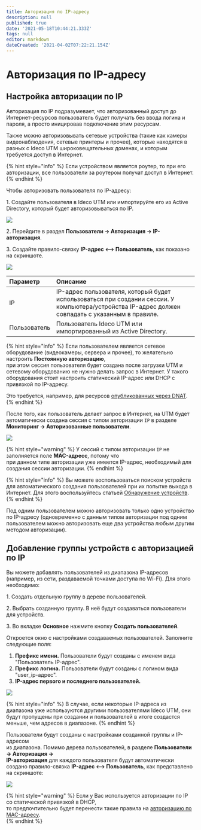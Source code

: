 ```yaml
---
title: Авторизация по IP-адресу
description: null
published: true
date: '2021-05-18T10:44:21.333Z'
tags: null
editor: markdown
dateCreated: '2021-04-02T07:22:21.154Z'
---
```


# Авторизация по IP-адресу

## Настройка авторизации по IP

Авторизация по IP подразумевает, что авторизованный доступ до Интернет-ресурсов пользователь будет получать без ввода логина и пароля, а просто иницировав подключение этим ресурсам. 

Также можно авторизовывать сетевые устройства (такие как камеры видеонаблюдения, сетевые принтеры и прочее), которые находятся в разных с Ideco UTM широковещательных доменах, и которым требуется доступ в Интернет.

{% hint style="info" %}
Если устройством является роутер, то при его авторизации, все пользователи за роутером получат доступ в Интернет.
{% endhint %}

Чтобы авторизовать пользователя по IP-адресу:

1\. Создайте пользователя в Ideco UTM или импортируйте его из Active Directory, который будет авторизовываться по IP.

![](../../../.gitbook/assets/ip-authorization-user.png)

2\. Перейдите в раздел **Пользователи -> Авторизация -> IP-авторизация**.

3\. Создайте правило-связку **IP-адрес <--> Пользователь**, как показано на скриншоте.

![](../../../.gitbook/assets/ip-authorization-rule.png)

| Параметр | Описание |
| :--- | :--- |
| IP | IP-адрес пользователя, который будет использоваться при создании сессии. У компьютера/устройства IP-адрес должен совпадать с указанным в правиле. |
| Пользователь | Пользователь Ideco UTM или импортированный из Active Directory. |

{% hint style="info" %}
Если пользователем является сетевое оборудование (видеокамеры, сервера и прочее), то желательно настроить **Постоянную авторизацию**,\
при этом сессия пользователя будет создана после загрузки UTM и сетевому оборудованию не нужно делать запрос в Интернет. У такого оборудования стоит настроить статический IP-адрес или DHCP с привязкой по IP-адресу.

Это требуется, например, для ресурсов [опубликованных через DNAT](../../publishing-resources/portmapping.md).
{% endhint %}

После того, как пользователь делает запрос в Интернет, на UTM будет автоматически создана сессия с типом авторизации `IP` в разделе **Мониторинг -> Авторизованные пользователи**.

![](../../../.gitbook/assets/ip-authorization-result.png)

{% hint style="warning" %}
У сессий с типом авторизации `IP` не заполняется поле **MAC-адресс**, потому что\
при данном типе авторизации уже имеется IP-адрес, необходимый для создания сессии авторизации.
{% endhint %}

{% hint style="info" %}
Вы можете воспользоваться поиском устройств для автоматического создания пользователей при их попытке выхода в Интернет. Для этого воспользуйтесь статьей [Обнаружение устройств](../device-discovery.md).
{% endhint %}

Под одним пользователем можно авторизовать только одно устройство по IP-адресу (одновременно с данным типом авторизации под одним пользователем можно авторизовать еще два устройства любым другим методом авторизации).

## Добавление группы устройств с авторизацией по IP

Вы можете добавлять пользователей из диапазона IP-адресов (например, из сети, раздаваемой точками доступа по Wi-Fi). Для этого необходимо:

1\. Создать отдельную группу в дереве пользователей.

2\. Выбрать созданную группу. В неё будут создаваться пользователи для устройств.

3\. Во вкладке **Основное** нажмите кнопку **Создать пользователей**.

Откроется окно с настройками создаваемых пользователей. Заполните следующие поля:

1. **Префикс имени.** Пользователи будут созданы с именем вида "Пользователь IP-адрес".
2. **Префикс логина.** Пользователи будут созданы с логином вида "user\_ip-адрес".
3. **IP-адрес первого и последнего пользователей.**

![](../../../.gitbook/assets/mass-user-creating.gif)

{% hint style="info" %}
В случае, если некоторые IP-адреса из диапазона уже используются другими пользователями Ideco UTM, они будут пропущены при создании и пользователей в итоге создастся меньше, чем адресов в диапазоне.
{% endhint %}

Пользователи будут созданы с настройками созданной группы и IP-адресом\
из диапазона. Помимо дерева пользователей, в разделе **Пользователи -> Авторизация ->**\
**IP-авторизация** для каждого пользователя будут автоматически создано правило-связка **IP-адрес <--> Пользователь**, как представлено на скриншоте:

![](../../../.gitbook/assets/result-mass-user-creating.png)

{% hint style="warning" %}
Если у Вас используется авторизации по IP со статической привязкой в DHCP,\
то предпочтительно будет перенести такие правила на [авторизацию по MAC-адресу](./mac.md).  
{% endhint %}
